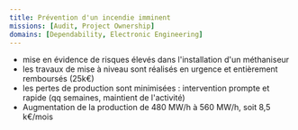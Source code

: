 ```yaml
---
title: Prévention d'un incendie imminent
missions: [Audit, Project Ownership]
domains: [Dependability, Electronic Engineering]
---
```

- mise en évidence de risques élevés dans l'installation d'un méthaniseur
- les travaux de mise à niveau sont réalisés en urgence et entièrement remboursés (25k€)
- les pertes de production sont minimisées : intervention prompte et rapide (qq semaines, maintient de l'activité)
- Augmentation de la production de 480 MW/h à 560 MW/h, soit 8,5 k€/mois